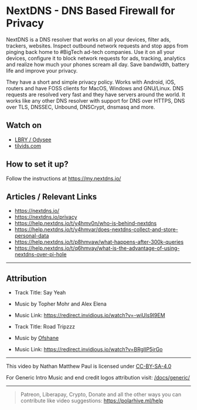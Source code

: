 # NextDNS - DNS Based Firewall for Privacy

NextDNS is a DNS resolver that works on all your devices, filter ads, trackers, websites. Inspect outbound network requests and stop apps from pinging back home to #BigTech ad-tech companies. Use it on all your devices, configure it to block network requests for ads, tracking, analytics and realize how much your phones scream all day. Save bandwidth, battery life and improve your privacy.

They have a short and simple privacy policy. Works with Android, iOS, routers and have FOSS clients for MacOS, Windows and GNU/Linux. DNS requests are resolved very fast and they have servers around the world. It works like any other DNS resolver with support for DNS over HTTPS, DNS over TLS, DNSSEC, Unbound, DNSCrypt, dnsmasq and more.

## Watch on

- [LBRY / Odysee](https://odysee.com/@polarhive:e/nextdns-dns-firewall-for-privacy:7/)
- [tilvids.com](https://tilvids.com/videos/watch/1825584e-6b03-4484-8717-279aa13c287f/)

## How to set it up?

Follow the instructions at <https://my.nextdns.io/>

## Articles / Relevant Links

- <https://nextdns.io/>
- <https://nextdns.io/privacy>
- <https://help.nextdns.io/t/y4hmv0n/who-is-behind-nextdns>
- <https://help.nextdns.io/t/y4hmvar/does-nextdns-collect-and-store-personal-data>
- <https://help.nextdns.io/t/p8hmvaw/what-happens-after-300k-queries>
- <https://help.nextdns.io/t/q6hmvay/what-is-the-advantage-of-using-nextdns-over-pi-hole>

---

## Attribution

- Track Title: Say Yeah
- Music by Topher Mohr and Alex Elena
- Music Link: <https://redirect.invidious.io/watch?v=-wiUIs9I9EM>

- Track Title: Road Tripzzz
- Music by [Ofshane](https://redirect.invidious.io/channel/UC34Wh4ysdP50H-ThbZFFfsA)
- Music Link: <https://redirect.invidious.io/watch?v=BRglIP5jrGo>

---
This video by Nathan Matthew Paul is licensed under [CC-BY-SA-4.0](https://creativecommons.org/licenses/by-sa/4.0/)

For Generic Intro Music and end credit logos attribution visit: [/docs/generic/](https://codeberg.org/polarhive/videos/src/branch/main/docs/generic)

---
> Patreon, Liberapay, Crypto, Donate and all the other ways you can contribute like video suggestions: <https://polarhive.ml/help>
